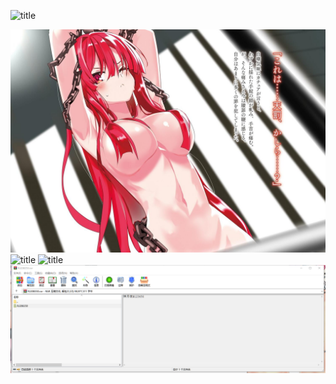 ![title]()

![title](https://raw.githubusercontent.com/shenyueyemiao/gitnote-images/master/gitnote/2019/08/24/000000000000-1566611885466.jpg)
![title]()
![title]()![title](https://raw.githubusercontent.com/shenyueyemiao/gitnote-images/master/gitnote/2019/12/10/S%5BL%60SZ_WE%5B9N3WK8R1NQCDI-1575934953533.png)